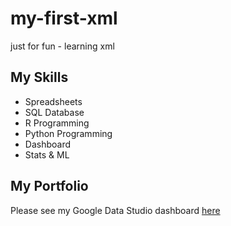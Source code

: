 # my-first-xml
just for fun - learning xml

## My Skills

- Spreadsheets
- SQL Database
- R Programming
- Python Programming 
- Dashboard
- Stats & ML

## My Portfolio

Please see my Google Data Studio dashboard [here](https://www.google.com)
